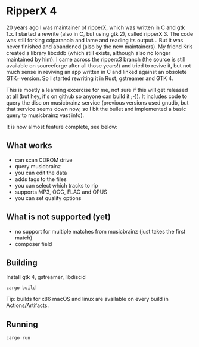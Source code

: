 # RipperX 4

20 years ago I was maintainer of ripperX, which was written in C and gtk 1.x. I
started a rewrite (also in C, but using gtk 2), called ripperX 3. The code was
still forking cdparanoia and lame and reading its output... But it was never
finished and abandoned (also by the new maintainers). My friend Kris created a
library libcddb (which still exists, although also no longer maintained by
him). I came across the ripperx3 branch (the source is still available on
sourceforge after all those years!) and tried to revive it, but not much sense
in reviving an app written in C and linked against an obsolete GTK+ version. So
I started rewriting it in Rust, gstreamer and GTK 4.

This is mostly a learning excercise for me, not sure if this will get released
at all (but hey, it's on github so anyone can build it ;-)). It includes code
to query the disc on musicbrainz service (previous versions used gnudb, but
that service seems down now, so I bit the bullet and implemented a basic query
to musicbrainz vast info).

It is now almost feature complete, see below:

## What works

- can scan CDROM drive
- query musicbrainz
- you can edit the data
- adds tags to the files
- you can select which tracks to rip
- supports MP3, OGG, FLAC and OPUS
- you can set quality options

## What is not supported (yet)

- no support for multiple matches from musicbrainz (just takes the first match)
- composer field

## Building

Install gtk 4, gstreamer, libdiscid

`cargo build`

Tip: builds for x86 macOS and linux are available on every build in Actions/Artifacts.

## Running

`cargo run`

